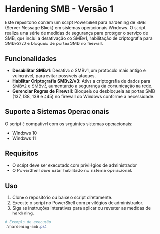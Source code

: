 # Hardening SMB - Versão 1

Este repositório contém um script PowerShell para hardening de SMB (Server Message Block) em sistemas operacionais Windows. O script realiza uma série de medidas de segurança para proteger o serviço de SMB, que inclui a desativação do SMBv1, habilitação de criptografia para SMBv2/v3 e bloqueio de portas SMB no firewall.

## Funcionalidades

- **Desabilitar SMBv1**: Desativa o SMBv1, um protocolo mais antigo e vulnerável, para evitar possíveis ataques.
- **Habilitar Criptografia SMBv2/v3**: Ativa a criptografia de dados para SMBv2 e SMBv3, aumentando a segurança da comunicação na rede.
- **Gerenciar Regras de Firewall**: Bloqueia ou desbloqueia as portas SMB (137, 138, 139 e 445) no firewall do Windows conforme a necessidade.

## Suporte a Sistemas Operacionais

O script é compatível com os seguintes sistemas operacionais:
- Windows 10
- Windows 11

## Requisitos

- O script deve ser executado com privilégios de administrador.
- O PowerShell deve estar habilitado no sistema operacional.

## Uso

1. Clone o repositório ou baixe o script diretamente.
2. Execute o script no PowerShell com privilégios de administrador.
3. Siga as instruções interativas para aplicar ou reverter as medidas de hardening.

```powershell
# Exemplo de execução
.\hardening-smb.ps1
